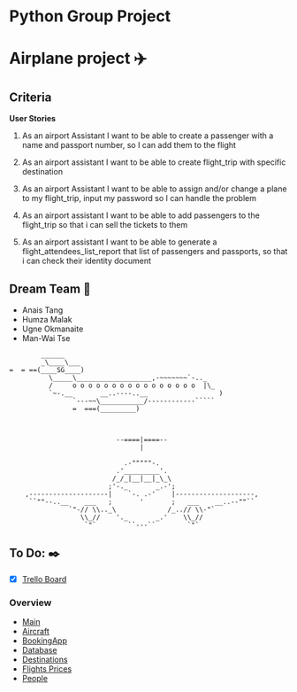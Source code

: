 # Python Group Project

# Airplane project :airplane:

## Criteria

**User Stories**

1. As an airport Assistant I want to be able to create a passenger with a name and passport number, so I can add them to the flight

2. As an airport assistant I want to be able to create flight_trip with specific destination

3. As an airport Assistant I want to be able to assign and/or change a plane to my flight_trip, input my password so I can handle the problem

4. As an airport assistant I want to be able to add passengers to the flight_trip so that i can sell the tickets to them

5. As an airport assistant I want to be able to generate a flight_attendees_list_report that list of passengers and passports, so that i can check their identity document

## Dream Team :rocket:

 - Anais Tang 
 - Humza Malak 
 - Ugne Okmanaite 
 - Man-Wai Tse 


```
        ______
        _\____\___
=  = ==(____SG____)
          \_____\___________________,-~~~~~~~`-.._
          /     o o o o o o o o o o o o o o o o  |\_
          `~-.__       __..----..__                  )
                `---~~\___________/------------`````
                =  ===(_________)

```
```

          
                           --====|====--
                                 |  
    
                             .-"""""-. 
                           .'_________'. 
                          /_/_|__|__|_\_\
                         ;'-._       _.-';
    ,--------------------|    `-. .-'    |--------------------,
     ``""--..__    ___   ;       '       ;   ___    __..--""``
               `"-// \\.._\             /_..// \\-"`
                  \\_//    '._       _.'    \\_//
                   `"`        ``---``        `"`
```



## To Do: :black_nib:
- [x] [Trello Board](https://trello.com/b/CeFMDAcq/airport-project-group-1) 

### Overview
* [Main](Main/README.md)
* [Aircraft](Aircraft/README.md)
* [BookingApp](BookingApp/README.md)
* [Database](Database/README.md)
* [Destinations](Destinations/README.md)
* [Flights Prices](FlightPrices/README.md) 
* [People](People/README.md) 